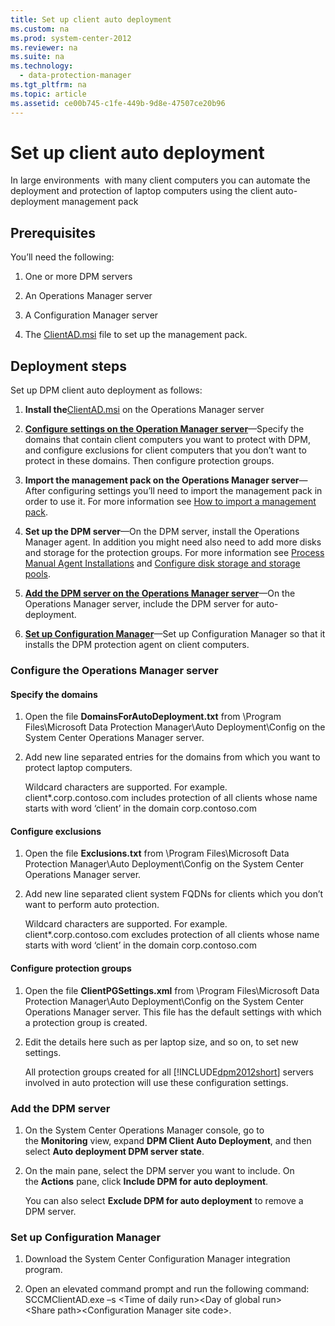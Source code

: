 ```yaml
---
title: Set up client auto deployment
ms.custom: na
ms.prod: system-center-2012
ms.reviewer: na
ms.suite: na
ms.technology: 
  - data-protection-manager
ms.tgt_pltfrm: na
ms.topic: article
ms.assetid: ce00b745-c1fe-449b-9d8e-47507ce20b96
---
```

# Set up client auto deployment
In large environments  with many client computers you can automate the deployment and protection of laptop computers using the client auto\-deployment management pack

## Prerequisites
You’ll need the following:

1.  One or more DPM servers

2.  An Operations Manager server

3.  A Configuration Manager server

4.  The [ClientAD.msi](http://go.microsoft.com/fwlink/?LinkId=207880) file to set up the management pack.

## Deployment steps
Set up DPM client auto deployment as follows:

1.  **Install the**[ClientAD.msi](http://go.microsoft.com/fwlink/?LinkId=207880) on the Operations Manager server

2.  **[Configure settings on the Operation Manager server](#BKMK_OM)**—Specify the domains that contain client computers you want to protect with DPM, and configure exclusions for client computers that you don’t want to protect in these domains. Then configure protection groups.

3.  **Import the management pack on the Operations Manager server**—After configuring settings you’ll need to import the management pack in order to use it. For more information see [How to import a management pack](http://go.microsoft.com/fwlink/?LinkId=207699).

4.  **Set up the DPM server**—On the DPM server, install the Operations Manager agent. In addition you might need also need to add more disks and storage for the protection groups. For more information see [Process Manual Agent Installations](http://go.microsoft.com/fwlink/?LinkID=207703) and [Configure disk storage and storage pools](assetId:///a9b893b9-bf55-4eab-b03a-4abcf7923a93).

5.  **[Add the DPM server on the Operations Manager server](#BKMK_AddDPM)**—On the Operations Manager server, include the DPM server for auto\-deployment.

6.  **[Set up Configuration Manager](#BKMK_SetCM)**—Set up Configuration Manager so that it installs the DPM protection agent on client computers.

### <a name="BKMK_OM"></a>Configure the Operations Manager server

#### <a name="BKMK_ConfigureDomains"></a>Specify the domains

1.  Open the file **DomainsForAutoDeployment.txt** from \\Program Files\\Microsoft Data Protection Manager\\Auto Deployment\\Config on the System Center Operations Manager server.

2.  Add new line separated entries for the domains from which you want to protect laptop computers.

    Wildcard characters are supported. For example. client\*.corp.contoso.com includes protection of all clients whose name starts with word ‘client’ in the domain corp.contoso.com

#### <a name="BKMK_ConfigureExclusions"></a>Configure exclusions

1.  Open the file **Exclusions.txt** from \\Program Files\\Microsoft Data Protection Manager\\Auto Deployment\\Config on the System Center Operations Manager server.

2.  Add new line separated client system FQDNs for clients which you don’t want to perform auto protection.

    Wildcard characters are supported. For example. client\*.corp.contoso.com excludes protection of all clients whose name starts with word ‘client’ in the domain corp.contoso.com

#### <a name="BKMK_ConfigurePG"></a>Configure protection groups

1.  Open the file **ClientPGSettings.xml** from \\Program Files\\Microsoft Data Protection Manager\\Auto Deployment\\Config on the System Center Operations Manager server. This file has the default settings with which a protection group is created.

2.  Edit the details here such as per laptop size, and so on, to set new settings.

    All protection groups created for all [!INCLUDE[dpm2012short](../Token/dpm2012short_md.md)] servers involved in auto protection will use these configuration settings.

### <a name="BKMK_AddDPM"></a>Add the DPM server

1.  On the System Center Operations Manager console, go to the **Monitoring** view, expand **DPM Client Auto Deployment**, and then select **Auto deployment DPM server state**.

2.  On the main pane, select the DPM server you want to include. On the **Actions** pane, click **Include DPM for auto deployment**.

    You can also select **Exclude DPM for auto deployment** to remove a DPM server.

### <a name="BKMK_SetCM"></a>Set up Configuration Manager

1.  Download the System Center Configuration Manager integration program.

2.  Open an elevated command prompt and run the following command: SCCMClientAD.exe –s <Time of daily run><Day of global run><Share path><Configuration Manager site code>.

